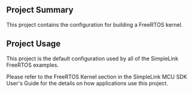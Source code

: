 ## Project Summary

This project contains the configuration for building a FreeRTOS kernel.

## Project Usage

This project is the default configuration used by all of the SimpleLink
FreeRTOS examples.

Please refer to the FreeRTOS Kernel section in the SimpleLink MCU SDK User's
Guide for the details on how applications use this project.
